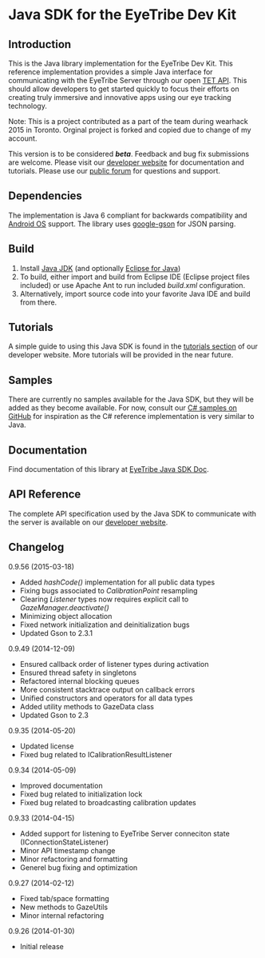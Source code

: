 Java SDK for the EyeTribe Dev Kit
====
<p>

Introduction
----
This is the Java library implementation for the EyeTribe Dev Kit. This reference implementation provides a simple Java interface for communicating with the EyeTribe Server through our open [TET API](http://dev.theeyetribe.com/api/). This should allow developers to get started quickly to focus their efforts on creating truly immersive and innovative apps using our eye tracking technology. 

Note: This is a project contributed as a part of the team during wearhack 2015 in Toronto. Orginal project is forked and copied due to change of my account. 

This version is to be considered **_beta_**. Feedback and bug fix submissions are welcome.
Please visit our [developer website](http://dev.theeyetribe.com) for documentation and tutorials. Please use our [public forum](http://theeyetribe.com/forum) for questions and support.

Dependencies
----

The implementation is Java 6 compliant for backwards compatibility and [Android OS](http://developer.android.com) support. The library uses [google-gson](http://code.google.com/p/google-gson/) for JSON parsing.


Build
----

1. Install [Java JDK](http://www.oracle.com/technetwork/java/javase/downloads) (and optionally [Eclipse for Java](http://www.eclipse.org/downloads/)) 
2. To build, either import and build from Eclipse IDE (Eclipse project files included) or use Apache Ant to run included *build.xml* configuration.
3. Alternatively, import source code into your favorite Java IDE and build from there.


Tutorials
----

A simple guide to using this Java SDK is found in the [tutorials section](http://dev.theeyetribe.com/java/) of our developer website. More tutorials will be provided in the near future.


Samples
----

There are currently no samples available for the Java SDK, but they will be added as they become available. For now, consult our [C# samples on GitHub](https://github.com/eyetribe) for inspiration as the C# reference implementation is very similar to Java. 


Documentation
----
Find documentation of this library at [EyeTribe Java SDK Doc](http://eyetribe.github.io/tet-java-client).


API Reference
----

The complete API specification used by the Java SDK to communicate with the server is available on our [developer website](http://dev.theeyetribe.com/api/).


Changelog
----
0.9.56 (2015-03-18)

- Added *hashCode()* implementation for all public data types
- Fixing bugs associated to *CalibrationPoint* resampling
- Clearing *Listener* types now requires explicit call to *GazeManager.deactivate()*
- Minimizing object allocation
- Fixed network initialization and deinitialization bugs
- Updated Gson to 2.3.1

0.9.49 (2014-12-09)

- Ensured callback order of listener types during activation 
- Ensured thread safety in singletons
- Refactored internal blocking queues
- More consistent stacktrace output on callback errors
- Unified constructors and operators for all data types
- Added utility methods to GazeData class
- Updated Gson to 2.3

0.9.35 (2014-05-20)

-    Updated license
-    Fixed bug related to ICalibrationResultListener

0.9.34 (2014-05-09)

-    Improved documentation
-    Fixed bug related to initialization lock
-    Fixed bug related to broadcasting calibration updates

0.9.33 (2014-04-15)

-    Added support for listening to EyeTribe Server conneciton state (IConnectionStateListener)
-    Minor API timestamp change
-    Minor refactoring and formatting
-    Generel bug fixing and optimization

0.9.27 (2014-02-12)

- Fixed tab/space formatting
- New methods to GazeUtils
- Minor internal refactoring

0.9.26 (2014-01-30)

- Initial release
